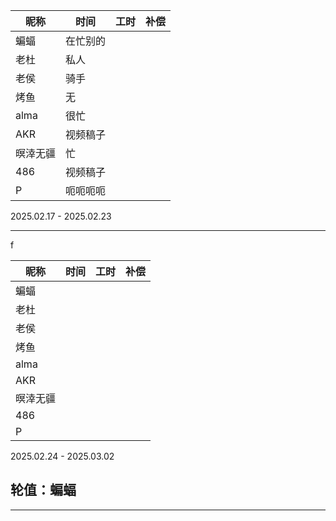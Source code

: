 | 昵称     | 时间   | 工时 | 补偿 |
|----------|--------|------|------|
| 蝙蝠     | 在忙别的 |      |      |
| 老杜     | 私人    |      |      |
| 老侯     | 骑手    |      |      |
| 烤鱼     | 无     |      |      |
| alma     | 很忙    |      |      |
| AKR      | 视频稿子 |      |      |
| 暝涬无疆 | 忙      |      |      |
| 486      | 视频稿子      |      |      |
| P        | 呃呃呃呃 |      |      |

2025.02.17 - 2025.02.23

---
f


| 昵称     | 时间 | 工时 | 补偿 |
| -------- | ---- | ---- | ---- |
| 蝙蝠     |      |      |      |
| 老杜     |      |      |      |
| 老侯     |      |      |      |
| 烤鱼     |      |      |      |
| alma     |      |      |      |
| AKR      |      |      |      |
| 暝涬无疆 |      |      |      |
| 486      |      |      |      |
| P        |      |      |      |

2025.02.24 - 2025.03.02

## 轮值：蝙蝠

---


